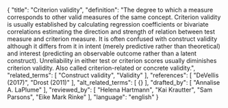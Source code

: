 {
  "title": "Criterion validity",
  "definition": "The degree to which a measure corresponds to other valid measures of the same concept. Criterion validity is usually established by calculating regression coefficients or bivariate correlations estimating the direction and strength of relation between test measure and criterion measure. It is often confused with construct validity although it differs from it in intent (merely predictive rather than theoretical) and interest (predicting an observable outcome rather than a latent construct). Unreliability in either test or criterion scores usually diminishes criterion validity. Also called criterion-related or concrete validity.",
  "related_terms": [
    "Construct validity",
    "Validity"
  ],
  "references": [
    "DeVellis (2017)",
    "Drost (2011)"
  ],
  "alt_related_terms": [
    {}
  ],
  "drafted_by": [
    "Annalise A. LaPlume"
  ],
  "reviewed_by": [
    "Helena Hartmann",
    "Kai Krautter",
    "Sam Parsons",
    "Eike Mark Rinke"
  ],
  "language": "english"
}
